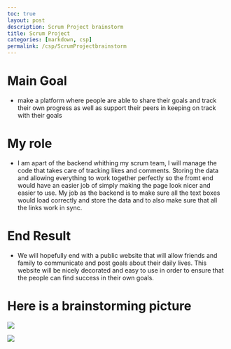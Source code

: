 ```yaml
---
toc: true
layout: post
description: Scrum Project brainstorm
title: Scrum Project
categories: [markdown, csp]
permalink: /csp/ScrumProjectbrainstorm
---
```

# Main Goal
- make a platform where people are able to share their goals and track their own progress as well as support their peers in keeping on track with their goals

# My role
- I am apart of the backend whithing my scrum team, I will manage the code that takes care of tracking likes and comments. Storing the data and allowing everything to work together perfectly so the fromt end would have an easier job of simply making the page look nicer and easier to use. My job as the backend is to make sure all the text boxes would load correctly and store the data and to also make sure that all the links work in sync.

# End Result
- We will hopefully end with a public website that will allow friends and family to communicate and post goals about their daily lives. This website will be nicely decorated and easy to use in order to ensure that the people can find success in their own goals.

# Here is a brainstorming picture 
![]({{site.baseurl}}/scrumteam.png) 


![]({{site.baseurl}}/scrumprocess.png) 